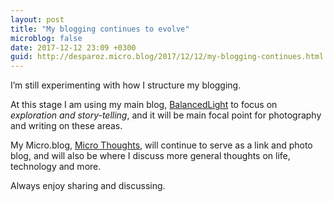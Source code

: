 ```yaml
---
layout: post
title: "My blogging continues to evolve"
microblog: false
date: 2017-12-12 23:09 +0300
guid: http://desparoz.micro.blog/2017/12/12/my-blogging-continues.html
---
```

I’m still experimenting with how I structure my blogging. 

At this stage I am using my main blog, [BalancedLight](https://desparoz.com) to focus on *exploration and story-telling*, and it will be main focal point for photography and writing on these areas.

My Micro.blog, [Micro Thoughts](https://desparoz.me), will continue to serve as a link and photo blog, and will also be where I discuss more general thoughts on life, technology and more.

Always enjoy sharing and discussing.
